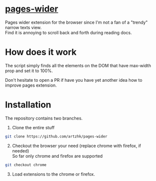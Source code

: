 # [pages-wider](https://artzhk.github.io/pages-wider/)
Pages wider extension for the browser since I'm not a fan of a "trendy" narrow texts view.  
Find it is annoying to scroll back and forth during reading docs.  

# How does it work
The script simply finds all the elements on the DOM that have max-width prop and set it to 100%.

Don't hesitate to open a PR if have you have yet another idea how to improve pages extension.

# Installation
The repository contains two branches.
1. Clone the entire stuff 
```bash
git clone https://github.com/artzhk/pages-wider
```

2. Checkout the browser your need (replace chrome with firefox, if needed)  
So far only chrome and firefox are supported

```bash
git checkout chrome 
```

3. Load extensions to the chrome or firefox.

